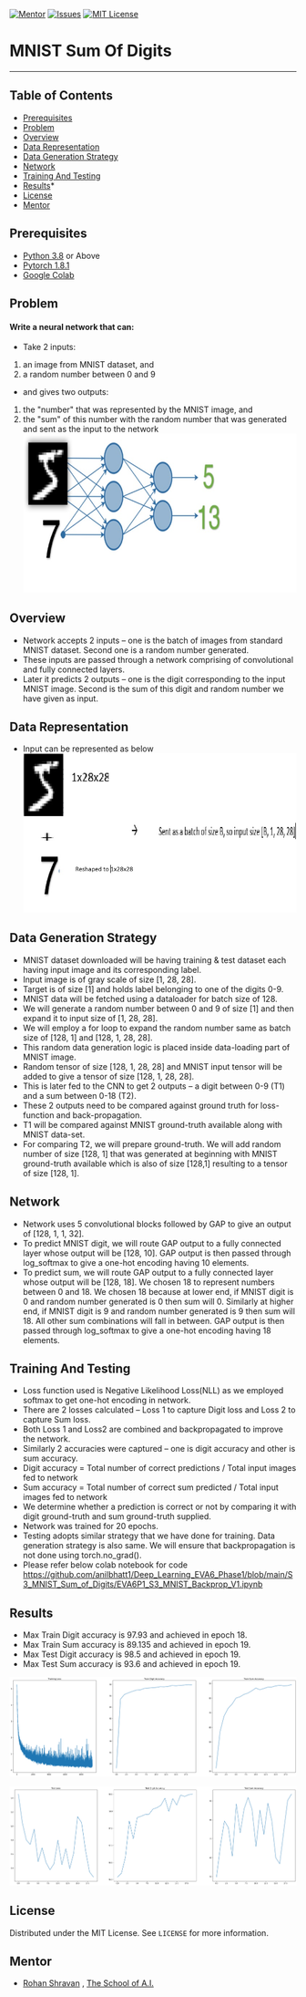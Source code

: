 <!-- PROJECT SHIELDS -->
<!--
*** I'm using markdown "reference style" links for readability.
*** Reference links are enclosed in brackets [ ] instead of parentheses ( ).
*** See the bottom of this document for the declaration of the reference variables
*** for contributors-url, forks-url, etc. This is an optional, concise syntax you may use.
*** https://www.markdownguide.org/basic-syntax/#reference-style-links
-->
[![Mentor][mentor-shield]][mentor-url]
[![Issues][issues-shield]][issues-url]
[![MIT License][license-shield]][license-url]

# MNIST Sum Of Digits
________

<!-- TABLE OF CONTENTS -->
## Table of Contents

* [Prerequisites](#prerequisites)
* [Problem](#Problem)
* [Overview](#Overview)
* [Data Representation](#Data-Representation)
* [Data Generation Strategy](#Data-Generation-Strategy)
* [Network](#Network)
* [Training And Testing](#Training-And-Testing)
* [Results](#Results)* 
* [License](#license)
* [Mentor](#mentor)

## Prerequisites

* [Python 3.8](https://www.python.org/downloads/) or Above
* [Pytorch 1.8.1](https://pytorch.org/)  
* [Google Colab](https://colab.research.google.com/)

<!-- Problem -->
## Problem
#### Write a neural network that can:
- Take 2 inputs:
1. an image from MNIST dataset, and
2.	a random number between 0 and 9
- and gives two outputs:
1.	the "number" that was represented by the MNIST image, and
2.	the "sum" of this number with the random number that was generated and sent as the input to the network 
![Problem_Statement_Image](https://github.com/anilbhatt1/Deep_Learning_EVA6_Phase1/blob/main/S3_MNIST_Sum_of_Digits/Pblm_Statement.jpg)

<!-- Overview -->
## Overview
- Network accepts 2 inputs – one is the batch of images from standard MNIST dataset. Second one is a random number generated.
- These inputs are passed through a network comprising of convolutional and fully connected layers.
- Later it predicts 2 outputs – one is the digit corresponding to the input MNIST image. Second is the sum of this digit and random number we have given as input.

<!-- Data-Representation -->
## Data Representation
- Input can be represented as below
![Input_Data](https://github.com/anilbhatt1/Deep_Learning_EVA6_Phase1/blob/main/S3_MNIST_Sum_of_Digits/Input_Data.jpg)

<!-- Data-Generation-Strategy -->
## Data Generation Strategy
- MNIST dataset downloaded will be having training & test dataset each having input image and its corresponding label.
- Input image is of gray scale of size [1, 28, 28].
- Target is of size [1] and holds label belonging to one of the digits 0-9.
- MNIST data will be fetched using a dataloader for batch size of 128.
- We will generate a random number between 0 and 9 of size [1] and then expand it to input size of [1, 28, 28].
- We will employ a for loop to expand the random number same as batch size of [128, 1] and [128, 1, 28, 28].
- This random data generation logic is placed inside data-loading part of MNIST image.
- Random tensor of size [128, 1, 28, 28] and MNIST input tensor will be added to give a tensor of size [128, 1, 28, 28].
- This is later fed to the CNN to get 2 outputs – a digit between 0-9 (T1) and a sum between 0-18 (T2).
- These 2 outputs need to be compared against ground truth for loss-function and back-propagation. 
- T1 will be compared against MNIST ground-truth available along with MNIST data-set.
- For comparing T2, we will prepare ground-truth. We will add random number of size  [128, 1]  that was generated at beginning with MNIST ground-truth available which is also of size [128,1] resulting to a tensor of size [128, 1].

<!-- Network -->
## Network
- Network uses 5 convolutional blocks followed by GAP to give an output of [128, 1, 1, 32]. 
- To predict MNIST digit, we will route GAP output to a fully connected layer whose output will be [128, 10]. GAP output is then passed through log_softmax to give a one-hot encoding having 10 elements.
- To predict sum, we will route GAP output to a fully connected layer whose output will be [128, 18]. We chosen 18 to represent numbers between 0 and 18. We chosen 18 because at lower end, if MNIST digit is 0 and random number generated is 0 then sum will 0. Similarly at higher end, if MNIST digit is 9 and random number generated is 9 then sum will 18. All other sum combinations will fall in between. GAP output is then passed through log_softmax to give a one-hot encoding having 18 elements.

<!-- Training-And-Testing -->
## Training And Testing
- Loss function used is Negative Likelihood Loss(NLL) as we employed softmax to get one-hot encoding in network.
- There are 2 losses calculated – Loss 1 to capture Digit loss and Loss 2 to capture Sum loss.
- Both Loss 1 and Loss2 are combined and backpropagated to improve the network.
- Similarly 2 accuracies were captured – one is digit accuracy and other is sum accuracy. 
- Digit accuracy = Total number of correct predictions / Total input images fed to network
- Sum accuracy = Total number of correct sum predicted / Total input images fed to network
- We determine whether a prediction is correct or not by comparing it with digit ground-truth and sum ground-truth supplied. 
- Network was trained for 20 epochs.
- Testing adopts similar strategy that we have done for training. Data generation strategy is also same. We will ensure that backpropagation is not done using torch.no_grad().
- Please refer below colab notebook for code https://github.com/anilbhatt1/Deep_Learning_EVA6_Phase1/blob/main/S3_MNIST_Sum_of_Digits/EVA6P1_S3_MNIST_Backprop_V1.ipynb

<!-- Results -->
## Results
- Max Train Digit accuracy is 97.93 and achieved in epoch 18.
- Max Train Sum accuracy is 89.135 and achieved in epoch 19.
- Max Test Digit accuracy is 98.5 and achieved in epoch 19.
- Max Test Sum accuracy is 93.6 and achieved in epoch 19.

![Training_Plot](https://github.com/anilbhatt1/Deep_Learning_EVA6_Phase1/blob/main/S3_MNIST_Sum_of_Digits/Training_Plot.png)

![Testing_Plot](https://github.com/anilbhatt1/Deep_Learning_EVA6_Phase1/blob/main/S3_MNIST_Sum_of_Digits/Testing_Plot.png)

<!-- LICENSE -->
## License

Distributed under the MIT License. See `LICENSE` for more information.

<!-- MENTOR -->
## Mentor

* [Rohan Shravan](https://www.linkedin.com/in/rohanshravan/) , [The School of A.I.](https://theschoolof.ai/)

<!-- MARKDOWN LINKS & IMAGES -->
<!-- https://www.markdownguide.org/basic-syntax/#reference-style-links -->
[mentor-shield]: https://img.shields.io/badge/Mentor-mentor-yellowgreen
[mentor-url]: https://www.linkedin.com/in/rohanshravan/
[forks-shield]: https://img.shields.io/github/forks/othneildrew/Best-README-Template.svg?style=flat-square
[forks-url]: https://github.com/othneildrew/Best-README-Template/network/members
[stars-shield]: https://img.shields.io/github/stars/othneildrew/Best-README-Template.svg?style=flat-square
[stars-url]: https://github.com/othneildrew/Best-README-Template/stargazers
[issues-shield]: https://img.shields.io/github/issues/othneildrew/Best-README-Template.svg?style=flat-square
[issues-url]: https://github.com/othneildrew/Best-README-Template/issues
[license-shield]: https://img.shields.io/github/license/othneildrew/Best-README-Template.svg?style=flat-square
[license-url]: https://github.com/anilbhatt1/Deep_Learning_EVA4_Phase2/blob/master/LICENSE.txt
[linkedin-shield]: https://img.shields.io/badge/-LinkedIn-black.svg?style=flat-square&logo=linkedin&colorB=555



